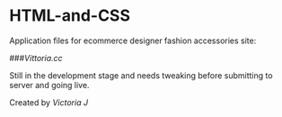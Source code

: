 # HTML-and-CSS

Application files for ecommerce designer fashion accessories site:

###_Vittoria.cc_

Still in the development stage and needs tweaking before submitting to server and going live.

Created by _Victoria J_
